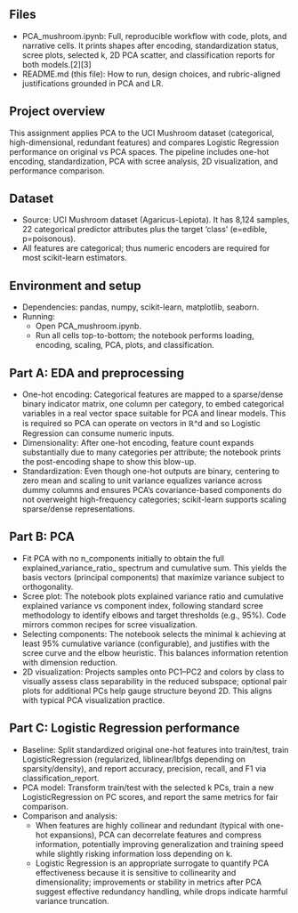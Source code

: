 ## Files
- PCA_mushroom.ipynb: Full, reproducible workflow with code, plots, and narrative cells. It prints shapes after encoding, standardization status, scree plots, selected k, 2D PCA scatter, and classification reports for both models.[2][3]
- README.md (this file): How to run, design choices, and rubric-aligned justifications grounded in PCA and LR.

## Project overview
This assignment applies PCA to the UCI Mushroom dataset (categorical, high-dimensional, redundant features) and compares Logistic Regression performance on original vs PCA spaces. The pipeline includes one-hot encoding, standardization, PCA with scree analysis, 2D visualization, and performance comparison.

## Dataset
- Source: UCI Mushroom dataset (Agaricus-Lepiota). It has 8,124 samples, 22 categorical predictor attributes plus the target ‘class’ (e=edible, p=poisonous).
- All features are categorical; thus numeric encoders are required for most scikit-learn estimators.

## Environment and setup
- Dependencies: pandas, numpy, scikit-learn, matplotlib, seaborn.
- Running:
  - Open PCA_mushroom.ipynb.
  - Run all cells top-to-bottom; the notebook performs loading, encoding, scaling, PCA, plots, and classification.

## Part A: EDA and preprocessing
- One-hot encoding: Categorical features are mapped to a sparse/dense binary indicator matrix, one column per category, to embed categorical variables in a real vector space suitable for PCA and linear models. This is required so PCA can operate on vectors in ℝ^d and so Logistic Regression can consume numeric inputs.
- Dimensionality: After one-hot encoding, feature count expands substantially due to many categories per attribute; the notebook prints the post-encoding shape to show this blow-up.
- Standardization: Even though one-hot outputs are binary, centering to zero mean and scaling to unit variance equalizes variance across dummy columns and ensures PCA’s covariance-based components do not overweight high-frequency categories; scikit-learn supports scaling sparse/dense representations.

## Part B: PCA
- Fit PCA with no n_components initially to obtain the full explained_variance_ratio_ spectrum and cumulative sum. This yields the basis vectors (principal components) that maximize variance subject to orthogonality.
- Scree plot: The notebook plots explained variance ratio and cumulative explained variance vs component index, following standard scree methodology to identify elbows and target thresholds (e.g., 95%). Code mirrors common recipes for scree visualization.
- Selecting components: The notebook selects the minimal k achieving at least 95% cumulative variance (configurable), and justifies with the scree curve and the elbow heuristic. This balances information retention with dimension reduction.
- 2D visualization: Projects samples onto PC1–PC2 and colors by class to visually assess class separability in the reduced subspace; optional pair plots for additional PCs help gauge structure beyond 2D. This aligns with typical PCA visualization practice.

## Part C: Logistic Regression performance
- Baseline: Split standardized original one-hot features into train/test, train LogisticRegression (regularized, liblinear/lbfgs depending on sparsity/density), and report accuracy, precision, recall, and F1 via classification_report.
- PCA model: Transform train/test with the selected k PCs, train a new LogisticRegression on PC scores, and report the same metrics for fair comparison.
- Comparison and analysis:
  - When features are highly collinear and redundant (typical with one-hot expansions), PCA can decorrelate features and compress information, potentially improving generalization and training speed while slightly risking information loss depending on k.
  - Logistic Regression is an appropriate surrogate to quantify PCA effectiveness because it is sensitive to collinearity and dimensionality; improvements or stability in metrics after PCA suggest effective redundancy handling, while drops indicate harmful variance truncation.
